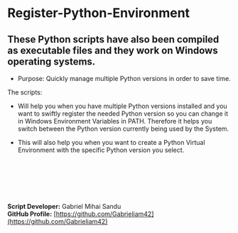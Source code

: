 # Register-Python-Environment

## These Python scripts have also been compiled as executable files and they work on Windows operating systems.

* Purpose: Quickly manage multiple Python versions in order to save time.

The scripts:
* Will help you when you have multiple Python versions installed and you want to swiftly register the needed Python version so you can change it in Windows Environment Variables in PATH.
Therefore it helps you switch between the Python version currently being used by the System.

* This will also help you when you want to create a Python Virtual Environment with the specific Python version you select.





<br><br>




<br><br>





**Script Developer:** Gabriel Mihai Sandu  
**GitHub Profile:** [https://github.com/Gabrieliam42](https://github.com/Gabrieliam42)
